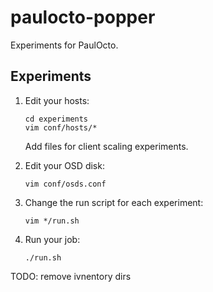 # paulocto-popper
Experiments for PaulOcto.

## Experiments

1. Edit your hosts:

    ```
    cd experiments
    vim conf/hosts/*
    ```

    Add files for client scaling experiments.

2. Edit your OSD disk:

   ```
   vim conf/osds.conf
   ```

3. Change the run script for each experiment:

   ```
   vim */run.sh
   ```

3. Run your job:

   ```
   ./run.sh
   ```


TODO: remove ivnentory dirs
